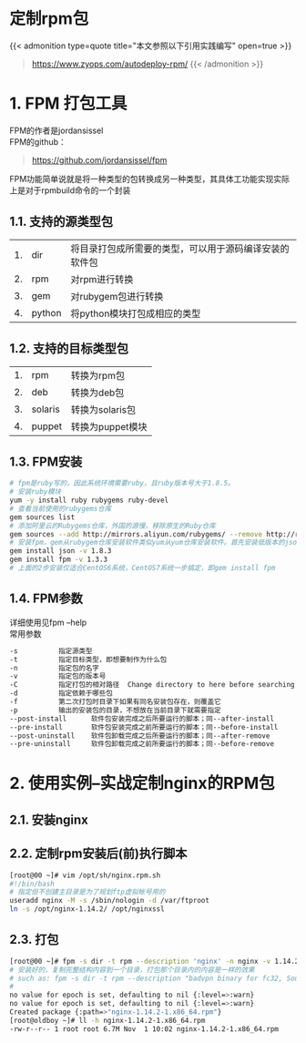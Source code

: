 # 定制rpm包


{{< admonition type=quote title="本文参照以下引用实践编写" open=true >}}
> https://www.zyops.com/autodeploy-rpm/
{{< /admonition >}}

# 1. FPM 打包工具
FPM的作者是jordansissel   
FPM的github：
> https://github.com/jordansissel/fpm   

FPM功能简单说就是将一种类型的包转换成另一种类型，其具体工功能实现实际上是对于rpmbuild命令的一个封装  

## 1.1. 支持的源类型包 
||||
|-|-|-|
|1.|dir         |将目录打包成所需要的类型，可以用于源码编译安装的软件包|
|2.|rpm         |对rpm进行转换|
|3.|gem         |对rubygem包进行转换|
|4.|python      |将python模块打包成相应的类型|

## 1.2. 支持的目标类型包
||||
|-|-|-|
|1.|rpm         |转换为rpm包|
|2.|deb         |转换为deb包|
|3.|solaris     |转换为solaris包|
|4.|puppet      |转换为puppet模块|

## 1.3. FPM安装
```bash
# fpm是ruby写的，因此系统环境需要ruby，且ruby版本号大于1.8.5。  
# 安装ruby模块  
yum -y install ruby rubygems ruby-devel  
# 查看当前使用的rubygems仓库    
gem sources list   
# 添加阿里云的Rubygems仓库，外国的源慢，移除原生的Ruby仓库  
gem sources --add http://mirrors.aliyun.com/rubygems/ --remove http://rubygems.org/  
# 安装fpm，gem从rubygem仓库安装软件类似yum从yum仓库安装软件。首先安装低版本的json，高版本的json需要ruby2.0以上，然后安装低版本的fpm，够用。  
gem install json -v 1.8.3  
gem install fpm -v 1.3.3  
# 上面的2步安装仅适合CentOS6系统，CentOS7系统一步搞定，即gem install fpm  
```
## 1.4. FPM参数
详细使用见fpm –help  
常用参数  
```bash
-s          指定源类型
-t          指定目标类型，即想要制作为什么包
-n          指定包的名字
-v          指定包的版本号
-C          指定打包的相对路径  Change directory to here before searching forfiles
-d          指定依赖于哪些包
-f          第二次打包时目录下如果有同名安装包存在，则覆盖它
-p          输出的安装包的目录，不想放在当前目录下就需要指定
--post-install      软件包安装完成之后所要运行的脚本；同--after-install
--pre-install       软件包安装完成之前所要运行的脚本；同--before-install
--post-uninstall    软件包卸载完成之后所要运行的脚本；同--after-remove
--pre-uninstall     软件包卸载完成之前所要运行的脚本；同--before-remove
```

# 2. 使用实例–实战定制nginx的RPM包  
## 2.1. 安装nginx  
## 2.2. 定制rpm安装后(前)执行脚本
```bash
[root@00 ~]# vim /opt/sh/nginx.rpm.sh
#!/bin/bash
# 指定但不创建主目录是为了规划ftp虚拟帐号用的
useradd nginx -M -s /sbin/nologin -d /var/ftproot 
ln -s /opt/nginx-1.14.2/ /opt/nginxssl 
```
## 2.3. 打包
```bash
[root@00 ~]# fpm -s dir -t rpm --description 'nginx' -n nginx -v 1.14.2 -d 'pcre-devel,openssl-devel' --post-install /opt/sh/nginx.rpm.sh -C /opt/nginx-1.6.2/ -f /opt/nginx-1.6.2/  
# 安装好的，复制完整结构内容到一个目录，打包那个目录内的内容是一样的效果 
# such as: fpm -s dir -t rpm --description "badvpn binary for fc32, Source: https://github.com/ambrop72/badvpn " --rpm-summary 'badvpn' --url 'https://tools.0x5c0f.cc' --license '3-clause BSD license' --iteration fc32 -m 0x5c0f --vendor mail@0x5c0f.cc -n badvpn -v '1.999.130-v1.0' -C . 
# 
no value for epoch is set, defaulting to nil {:level=>:warn}
no value for epoch is set, defaulting to nil {:level=>:warn}
Created package {:path=>"nginx-1.14.2-1.x86_64.rpm"}
[root@oldboy ~]# ll -h nginx-1.14.2-1.x86_64.rpm 
-rw-r--r-- 1 root root 6.7M Nov  1 10:02 nginx-1.14.2-1.x86_64.rpm
```
